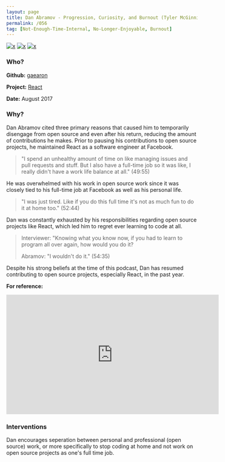 ```yaml
---
layout: page
title: Dan Abramov - Progression, Curiosity, and Burnout (Tyler McGinnis podcast)
permalink: /056
tag: [Not-Enough-Time-Internal, No-Longer-Enjoyable, Burnout]
---
```


[![x](https://img.shields.io/badge/-Not%20Enough%20Time%20(Internal)-darkblue)](/#NETI) [![x](https://img.shields.io/badge/-No%20Longer%20Enjoyable-ff033e)](/#NLE) [![x](https://img.shields.io/badge/-Burnout-ffa07a)](/#BT) 

### Who?

**Github:** [gaearon](https://github.com/gaearon)

**Project:** [React](https://github.com/facebook/react)

**Date:** August 2017

### Why?

Dan Abramov cited three primary reasons that caused him to temporarily disengage from open source and even after his return, reducing the amount of contributions he makes. Prior to pausing his contributions to open source projects, he maintained React as a software engineer at Facebook.

> "I spend an unhealthy amount of time on like managing issues and pull requests and stuff. But I also have a full-time job so it was like, I really didn't have a work life balance at all." (49:55)

He was overwhelmed with his work in open source work since it was closely tied to his full-time job at Facebook as well as his personal life.

> "I was just tired. Like if you do this full time it's not as much fun to do it at home too." (52:44)

Dan was constantly exhausted by his responsibilities regarding open source projects like React, which led him to regret ever learning to code at all.

> Interviewer: "Knowing what you know now, if you had to learn to program all over again, how would you do it?
>
> Abramov: "I wouldn't do it." (54:35)

Despite his strong beliefs at the time of this podcast, Dan has resumed contributing to open source projects, especially React, in the past year.

**For reference:**

<iframe width="560" height="315" src="https://www.youtube.com/embed/Yy3FZzaAp9c?start=2991" title="YouTube video player" frameborder="0" allow="accelerometer; autoplay; clipboard-write; encrypted-media; gyroscope; picture-in-picture" allowfullscreen></iframe>

### Interventions

Dan encourages seperation between personal and professional (open source) work, or more specifically to stop coding at home and not work on open source projects as one's full time job.


